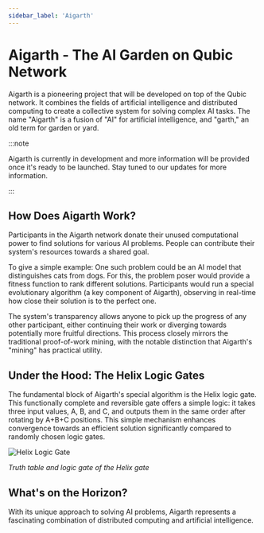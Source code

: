 ```yaml
---
sidebar_label: 'Aigarth'
---
```


# Aigarth - The AI Garden on Qubic Network

Aigarth is a pioneering project that will be developed on top of the Qubic network. It combines the fields of artificial intelligence and distributed computing to create a collective system for solving complex AI tasks. The name "Aigarth" is a fusion of "AI" for artificial intelligence, and "garth," an old term for garden or yard.

:::note

Aigarth is currently in development and more information will be provided once it's ready to be launched. Stay tuned to our updates for more information.

:::


## How Does Aigarth Work?

Participants in the Aigarth network donate their unused computational power to find solutions for various AI problems. People can contribute their system's resources towards a shared goal.

To give a simple example: One such problem could be an AI model that distinguishes cats from dogs. For this, the problem poser would provide a fitness function to rank different solutions. Participants would run a special evolutionary algorithm (a key component of Aigarth), observing in real-time how close their solution is to the perfect one.

The system's transparency allows anyone to pick up the progress of any other participant, either continuing their work or diverging towards potentially more fruitful directions. This process closely mirrors the traditional proof-of-work mining, with the notable distinction that Aigarth's "mining" has practical utility.

## Under the Hood: The Helix Logic Gates

The fundamental block of Aigarth's special algorithm is the Helix logic gate. This functionally complete and reversible gate offers a simple logic: it takes three input values, A, B, and C, and outputs them in the same order after rotating by A+B+C positions. This simple mechanism enhances convergence towards an efficient solution significantly compared to randomly chosen logic gates.

![Helix Logic Gate](/img/helix-logic-gate.png)

*Truth table and logic gate of the Helix gate*

## What's on the Horizon?

With its unique approach to solving AI problems, Aigarth represents a fascinating combination of distributed computing and artificial intelligence.
